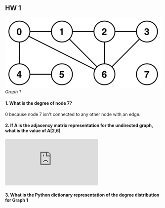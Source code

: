 ## HW 1

![](https://github.com/Naturalenemy07/Algo/blob/main/undirgraph.jpg)
*Graph 1*

#### 1. What is the degree of node 7?
0 because node 7 isn't connected to any other node with an edge.
#### 2. If A is the adjacency matrix representation for the undirected graph, what is the value of A[2,6]

![equation](https://latex.codecogs.com/svg.latex?%5Cbegin%7Bbmatrix%7D01001010%5C%5C10100010%5C%5C01010010%5C%5C00100010%5C%5C10000000%5C%5C00001000%5C%5C11110000%5C%5C00000000%5Cend%7Bbmatrix%7D)

#### 3. What is the Python dictionary representation of the degree distribution  for Graph 1
